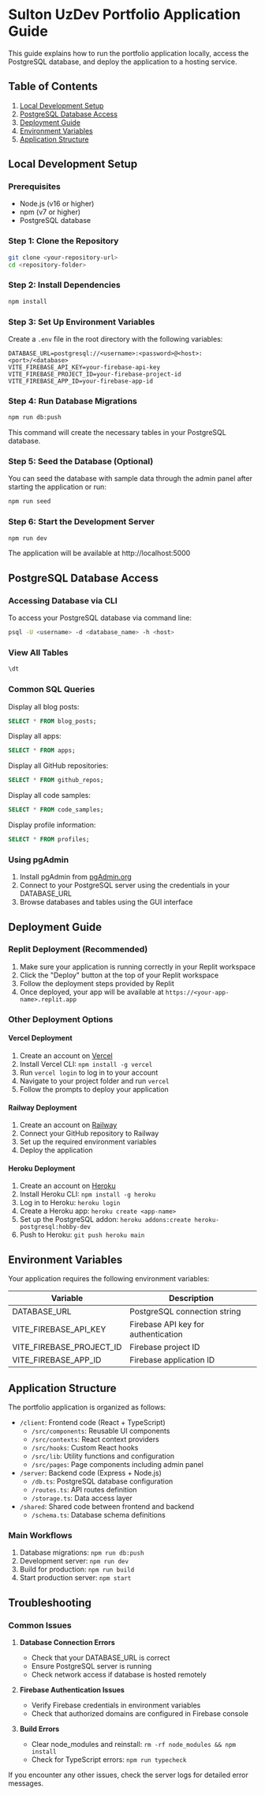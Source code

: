 # Sulton UzDev Portfolio Application Guide

This guide explains how to run the portfolio application locally, access the PostgreSQL database, and deploy the application to a hosting service.

## Table of Contents
1. [Local Development Setup](#local-development-setup)
2. [PostgreSQL Database Access](#postgresql-database-access)
3. [Deployment Guide](#deployment-guide)
4. [Environment Variables](#environment-variables)
5. [Application Structure](#application-structure)

## Local Development Setup

### Prerequisites
- Node.js (v16 or higher)
- npm (v7 or higher)
- PostgreSQL database

### Step 1: Clone the Repository
```bash
git clone <your-repository-url>
cd <repository-folder>
```

### Step 2: Install Dependencies
```bash
npm install
```

### Step 3: Set Up Environment Variables
Create a `.env` file in the root directory with the following variables:
```
DATABASE_URL=postgresql://<username>:<password>@<host>:<port>/<database>
VITE_FIREBASE_API_KEY=your-firebase-api-key
VITE_FIREBASE_PROJECT_ID=your-firebase-project-id
VITE_FIREBASE_APP_ID=your-firebase-app-id
```

### Step 4: Run Database Migrations
```bash
npm run db:push
```
This command will create the necessary tables in your PostgreSQL database.

### Step 5: Seed the Database (Optional)
You can seed the database with sample data through the admin panel after starting the application or run:
```bash
npm run seed
```

### Step 6: Start the Development Server
```bash
npm run dev
```
The application will be available at http://localhost:5000

## PostgreSQL Database Access

### Accessing Database via CLI
To access your PostgreSQL database via command line:
```bash
psql -U <username> -d <database_name> -h <host>
```

### View All Tables
```sql
\dt
```

### Common SQL Queries
Display all blog posts:
```sql
SELECT * FROM blog_posts;
```

Display all apps:
```sql
SELECT * FROM apps;
```

Display all GitHub repositories:
```sql
SELECT * FROM github_repos;
```

Display all code samples:
```sql
SELECT * FROM code_samples;
```

Display profile information:
```sql
SELECT * FROM profiles;
```

### Using pgAdmin
1. Install pgAdmin from [pgAdmin.org](https://www.pgadmin.org/)
2. Connect to your PostgreSQL server using the credentials in your DATABASE_URL
3. Browse databases and tables using the GUI interface

## Deployment Guide

### Replit Deployment (Recommended)
1. Make sure your application is running correctly in your Replit workspace
2. Click the "Deploy" button at the top of your Replit workspace
3. Follow the deployment steps provided by Replit
4. Once deployed, your app will be available at `https://<your-app-name>.replit.app`

### Other Deployment Options

#### Vercel Deployment
1. Create an account on [Vercel](https://vercel.com)
2. Install Vercel CLI: `npm install -g vercel`
3. Run `vercel login` to log in to your account
4. Navigate to your project folder and run `vercel`
5. Follow the prompts to deploy your application

#### Railway Deployment
1. Create an account on [Railway](https://railway.app)
2. Connect your GitHub repository to Railway
3. Set up the required environment variables
4. Deploy the application

#### Heroku Deployment
1. Create an account on [Heroku](https://heroku.com)
2. Install Heroku CLI: `npm install -g heroku`
3. Log in to Heroku: `heroku login`
4. Create a Heroku app: `heroku create <app-name>`
5. Set up the PostgreSQL addon: `heroku addons:create heroku-postgresql:hobby-dev`
6. Push to Heroku: `git push heroku main`

## Environment Variables

Your application requires the following environment variables:

| Variable | Description |
|----------|-------------|
| DATABASE_URL | PostgreSQL connection string |
| VITE_FIREBASE_API_KEY | Firebase API key for authentication |
| VITE_FIREBASE_PROJECT_ID | Firebase project ID |
| VITE_FIREBASE_APP_ID | Firebase application ID |

## Application Structure

The portfolio application is organized as follows:

- `/client`: Frontend code (React + TypeScript)
  - `/src/components`: Reusable UI components
  - `/src/contexts`: React context providers
  - `/src/hooks`: Custom React hooks
  - `/src/lib`: Utility functions and configuration
  - `/src/pages`: Page components including admin panel
- `/server`: Backend code (Express + Node.js)
  - `/db.ts`: PostgreSQL database configuration
  - `/routes.ts`: API routes definition
  - `/storage.ts`: Data access layer
- `/shared`: Shared code between frontend and backend
  - `/schema.ts`: Database schema definitions

### Main Workflows
1. Database migrations: `npm run db:push`
2. Development server: `npm run dev`
3. Build for production: `npm run build`
4. Start production server: `npm start`

## Troubleshooting

### Common Issues

1. **Database Connection Errors**
   - Check that your DATABASE_URL is correct
   - Ensure PostgreSQL server is running
   - Check network access if database is hosted remotely

2. **Firebase Authentication Issues**
   - Verify Firebase credentials in environment variables
   - Check that authorized domains are configured in Firebase console

3. **Build Errors**
   - Clear node_modules and reinstall: `rm -rf node_modules && npm install`
   - Check for TypeScript errors: `npm run typecheck`

If you encounter any other issues, check the server logs for detailed error messages.